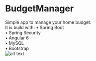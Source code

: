 # BudgetManager <br />
Simple app to manage your home budget. <br />
It is build with:
• Spring Boot <br />
• Spring Security <br />
• Angular 6 <br />
• MySQL <br />
• Bootstrap <br />
![alt text](https://i.imgur.com/QXkg4cc.png)

